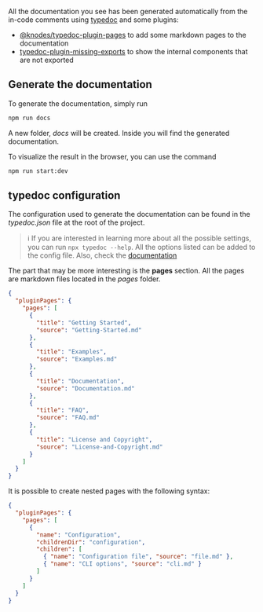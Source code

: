 All the documentation you see has been generated automatically from the in-code comments using [typedoc](https://typedoc.org/) and some plugins:

- [@knodes/typedoc-plugin-pages](https://www.npmjs.com/package/@knodes/typedoc-plugin-pages) to add some markdown pages to the documentation
- [typedoc-plugin-missing-exports](https://www.npmjs.com/package/typedoc-plugin-missing-exports) to show the internal components that are not exported

## Generate the documentation

To generate the documentation, simply run

```bash
npm run docs
```

A new folder, _docs_ will be created.
Inside you will find the generated documentation.

To visualize the result in the browser, you can use the command

```bash
npm run start:dev
```

## typedoc configuration

The configuration used to generate the documentation can be found in the _typedoc.json_ file at the root of the project.

> ℹ️ If you are interested in learning more about all the possible settings, you can run `npx typedoc --help`.
> All the options listed can be added to the config file. Also, check the [documentation](https://typedoc.org/guides/options/)

The part that may be more interesting is the **pages** section.
All the pages are markdown files located in the _pages_ folder.

```json
{
  "pluginPages": {
    "pages": [
      {
        "title": "Getting Started",
        "source": "Getting-Started.md"
      },
      {
        "title": "Examples",
        "source": "Examples.md"
      },
      {
        "title": "Documentation",
        "source": "Documentation.md"
      },
      {
        "title": "FAQ",
        "source": "FAQ.md"
      },
      {
        "title": "License and Copyright",
        "source": "License-and-Copyright.md"
      }
    ]
  }
}
```

It is possible to create nested pages with the following syntax:

```json
{
  "pluginPages": {
    "pages": [
      {
        "name": "Configuration",
        "childrenDir": "configuration",
        "children": [
          { "name": "Configuration file", "source": "file.md" },
          { "name": "CLI options", "source": "cli.md" }
        ]
      }
    ]
  }
}
```
